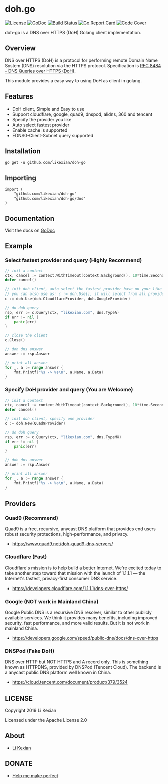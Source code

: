 # doh.go

[![License](https://img.shields.io/badge/license-Apache%202.0-blue.svg)](LICENSE)
[![GoDoc](https://godoc.org/github.com/likexian/doh-go?status.svg)](https://godoc.org/github.com/likexian/doh-go)
[![Build Status](https://travis-ci.org/likexian/doh-go.svg?branch=master)](https://travis-ci.org/likexian/doh-go)
[![Go Report Card](https://goreportcard.com/badge/github.com/likexian/doh-go)](https://goreportcard.com/report/github.com/likexian/doh-go)
[![Code Cover](https://codecov.io/gh/likexian/doh-go/graph/badge.svg)](https://codecov.io/gh/likexian/doh-go)

doh-go is a DNS over HTTPS (DoH) Golang client implementation.

## Overview

DNS over HTTPS (DoH) is a protocol for performing remote Domain Name System (DNS) resolution via the HTTPS protocol. Specification is [RFC 8484 - DNS Queries over HTTPS (DoH)](https://tools.ietf.org/html/rfc8484).

This module provides a easy way to using DoH as client in golang.

## Features

- DoH client, Simple and Easy to use
- Support cloudflare, google, quad9, dnspod, alidns, 360 and tencent
- Specify the provider you like
- Auto select fastest provider
- Enable cache is supported
- EDNS0-Client-Subnet query supported

## Installation

    go get -u github.com/likexian/doh-go

## Importing

    import (
        "github.com/likexian/doh-go"
        "github.com/likexian/doh-go/dns"
    )

## Documentation

Visit the docs on [GoDoc](https://godoc.org/github.com/likexian/doh-go)

## Example

### Select fastest provider and query (Highly Recommend)

```go
// init a context
ctx, cancel := context.WithTimeout(context.Background(), 10*time.Second)
defer cancel()

// init doh client, auto select the fastest provider base on your like
// you can also use as: c := doh.Use(), it will select from all providers
c := doh.Use(doh.CloudflareProvider, doh.GoogleProvider)

// do doh query
rsp, err := c.Query(ctx, "likexian.com", dns.TypeA)
if err != nil {
    panic(err)
}

// close the client
c.Close()

// doh dns answer
answer := rsp.Answer

// print all answer
for _, a := range answer {
    fmt.Printf("%s -> %s\n", a.Name, a.Data)
}
```

### Specify DoH provider and query (You are Welcome)

```go
// init a context
ctx, cancel := context.WithTimeout(context.Background(), 10*time.Second)
defer cancel()

// init doh client, specify one provider
c := doh.New(Quad9Provider)

// do doh query
rsp, err := c.Query(ctx, "likexian.com", dns.TypeMX)
if err != nil {
    panic(err)
}

// doh dns answer
answer := rsp.Answer

// print all answer
for _, a := range answer {
    fmt.Printf("%s -> %s\n", a.Name, a.Data)
}
```

## Providers

### Quad9 (Recommend)

Quad9 is a free, recursive, anycast DNS platform that provides end users robust security protections, high-performance, and privacy.

- https://www.quad9.net/doh-quad9-dns-servers/

### Cloudflare (Fast)

Cloudflare's mission is to help build a better Internet. We're excited today to take another step toward that mission with the launch of 1.1.1.1 — the Internet's fastest, privacy-first consumer DNS service.

- https://developers.cloudflare.com/1.1.1.1/dns-over-https/

### Google (NOT work in Mainland China)

Google Public DNS is a recursive DNS resolver, similar to other publicly available services. We think it provides many benefits, including improved security, fast performance, and more valid results. But it is not work in mainland China.

- https://developers.google.com/speed/public-dns/docs/dns-over-https

### DNSPod (Fake DoH)

DNS over HTTP but NOT HTTPS and A record only. This is something known as HTTPDNS, provided by DNSPod (Tencent Cloud). The backend is a anycast public DNS platform well known in China.

- https://cloud.tencent.com/document/product/379/3524

## LICENSE

Copyright 2019 Li Kexian

Licensed under the Apache License 2.0

## About

- [Li Kexian](https://www.likexian.com/)

## DONATE

- [Help me make perfect](https://www.likexian.com/donate/)
